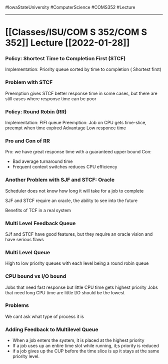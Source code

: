 #IowaStateUniversity
#ComputerScience
#COMS352
#Lecture

---

# [[Classes/ISU/COM S 352/COM S 352]] Lecture [[2022-01-28]]


### Policy: Shortest Time to Completion First (STCF)

Implementation: Priority queue sorted by time to completion ( Shortest first)


### Problem with STCF

Preemption gives STCF better response time in some cases, but there are still cases where response time can be poor

### Policy: Round Robin (RR)

Implementation: FIFI queue
Preemption: Job on CPU gets time-slice, preempt when time expired 
Advantage Low responce time 

### Pro and Con of RR

Pro: we have great response time with a guaranteed upper bound 
Con:
- Bad average turnaround time 
- Frequent context switches reduces CPU efficiency 

### Another Problem with SJF and STCF: Oracle 

Scheduler does not know how long it will take for a job to complete 

SJF and STCF require an oracle, the ability to see into the future 

Benefits of TCF in a real system 


### Multi Level Feedback Queue 

SJf and STCF have good features, but they require an oracle vision and have serious flaws 

### Multi Level Queue 

High to low priority queues with each level being a round robin queue 



### CPU bound vs I/O bound 

Jobs that need fast response but little CPU time gets highest priority
Jobs that need long CPU time are little I/O should be the lowest 


### Problems 

We cant ask what type of process it is 

### Adding Feedback to Multilevel Queue 

- When a job enters the system, it is placed at the highest priority 
- If a job uses up an entire time slot while running, it;s priority is reduced 
- if a job gives up the CUP before the time slice is up it stays at the same priority level.



